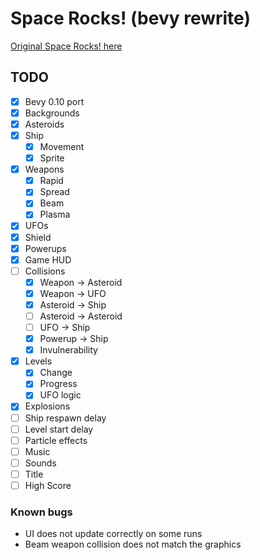 # Space Rocks! (bevy rewrite)

[Original Space Rocks! here](https://github.com/bzar/spacerocks)

## TODO

- [x] Bevy 0.10 port
- [x] Backgrounds
- [x] Asteroids
- [x] Ship
  - [x] Movement
  - [x] Sprite
- [x] Weapons
  - [x] Rapid
  - [x] Spread
  - [x] Beam
  - [x] Plasma
- [x] UFOs
- [x] Shield
- [x] Powerups
- [x] Game HUD
- [ ] Collisions
  - [x] Weapon -> Asteroid
  - [x] Weapon -> UFO
  - [x] Asteroid -> Ship
  - [ ] Asteroid -> Asteroid
  - [ ] UFO -> Ship
  - [x] Powerup -> Ship
  - [x] Invulnerability
- [x] Levels
  - [x] Change
  - [x] Progress
  - [x] UFO logic
- [x] Explosions
- [ ] Ship respawn delay
- [ ] Level start delay
- [ ] Particle effects
- [ ] Music
- [ ] Sounds
- [ ] Title
- [ ] High Score

### Known bugs

- UI does not update correctly on some runs
- Beam weapon collision does not match the graphics